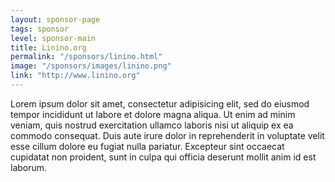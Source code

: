 ```yaml
---
layout: sponsor-page
tags: sponsor
level: sponsor-main
title: Linino.org
permalink: "/sponsors/linino.html"
image: "/sponsors/images/linino.png"
link: "http://www.linino.org"
---
```


Lorem ipsum dolor sit amet, consectetur adipisicing elit, sed do eiusmod tempor incididunt ut labore et dolore magna aliqua. Ut enim ad minim veniam, quis nostrud exercitation ullamco laboris nisi ut aliquip ex ea commodo consequat. Duis aute irure dolor in reprehenderit in voluptate velit esse cillum dolore eu fugiat nulla pariatur. Excepteur sint occaecat cupidatat non proident, sunt in culpa qui officia deserunt mollit anim id est laborum.